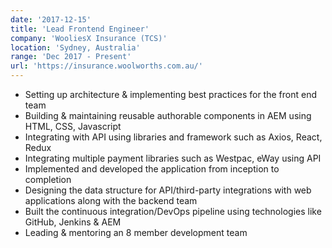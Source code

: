 ```yaml
---
date: '2017-12-15'
title: 'Lead Frontend Engineer'
company: 'WooliesX Insurance (TCS)'
location: 'Sydney, Australia'
range: 'Dec 2017 - Present'
url: 'https://insurance.woolworths.com.au/'
---
```


- Setting up architecture & implementing best practices for the front end team
- Building & maintaining reusable authorable components in AEM using HTML, CSS, Javascript
- Integrating with API using libraries and framework such as Axios, React, Redux
- Integrating multiple payment libraries such as Westpac, eWay using API
- Implemented and developed the application from inception to completion
- Designing the data structure for API/third-party integrations with web applications along with the backend team
- Built the continuous integration/DevOps pipeline using technologies like GitHub, Jenkins & AEM
- Leading & mentoring an 8 member development team
